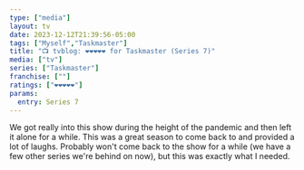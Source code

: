 ```yaml
---
type: ["media"]
layout: tv
date: 2023-12-12T21:39:56-05:00
tags: ["Myself","Taskmaster"]
title: "📺 tvblog: ❤️❤️❤️❤️❤️ for Taskmaster (Series 7)"
media: ["tv"]
series: ["Taskmaster"]
franchise: [""]
ratings: ["❤️❤️❤️❤️❤️"]
params:
  entry: Series 7
---
```

We got really into this show during the height of the pandemic and then left it alone for a while. This was a great season to come back to and provided a lot of laughs. Probably won't come back to the show for a while (we have a few other series we're behind on now), but this was exactly what I needed.
